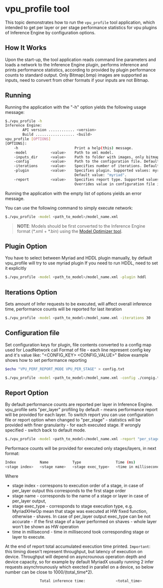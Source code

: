 # vpu_profile tool

This topic demonstrates how to run the `vpu_profile` tool application, which intended to get per layer or per stage
performance statistics for vpu plugins of Inference Engine by configuration options.

## How It Works

Upon the start-up, the tool application reads command line parameters and loads a network to the Inference Engine plugin, 
performs inference and prints performance statistics, according to provided by plugin performance counts to standard output.
Only Bitmap(.bmp) images are supported as inputs, need to convert from other formats if your inputs are not Bitmap.

## Running

Running the application with the "-h" option yields the following usage message:

```sh
$./vpu_profile -h
Inference Engine:
        API version ............ <version>
        Build .................. <build>
vpu_profile [OPTIONS]
[OPTIONS]:
	-h          	         	Print a help(this) message.
	-model      	 <value> 	Path to xml model.
	-inputs_dir 	 <value> 	Path to folder with images, only bitmap(.bmp) supported. Default: ".".
	-config     	 <value> 	Path to the configuration file. Default value: "config".
	-iterations 	 <value> 	Specifies number of iterations. Default value: 16.
	-plugin     	 <value> 	Specifies plugin. Supported values: myriad, hddl.
	            	         	Default value: "myriad".
	-report     	 <value> 	Specifies report type. Supported values: per_layer, per_stage.
	            	         	Overrides value in configuration file if provided. Default value: "per_layer"
```

Running the application with the empty list of options yields an error message.

You can use the following command to simply execute network:

```sh
$./vpu_profile -model <path_to_model>/model_name.xml
```
> **NOTE**: Models should be first converted to the Inference Engine format (\*.xml + \*.bin) using the [Model Optimizer tool](https://software.intel.com/en-us/articles/OpenVINO-ModelOptimizer).

## Plugin Option

You have to select between Myriad and HDDL plugin manually, by default vpu_profile will try to use myriad plugin
If you need to run HDDL, need to set it explicitly

```sh
$./vpu_profile -model <path_to_model>/model_name.xml -plugin hddl
```

## Iterations Option

Sets amount of Infer requests to be executed, will affect overall inference time, performance counts will be reported for last iteration

```sh
$./vpu_profile -model <path_to_model>/model_name.xml -iterations 30
```

## Configuration file

Set configuration keys for plugin, file contents converted to a config map used for LoadNetwork call
Format of file - each line represent config key and it's value like:
"<CONFIG_KEY> <CONFIG_VALUE>"
Below example shows how to set performance reporting

```sh
$echo "VPU_PERF_REPORT_MODE VPU_PER_STAGE" > config.txt
```
```sh
$./vpu_profile -model <path_to_model>/model_name.xml -config ./congig.txt
```

## Report Option

By default performance counts are reported per layer in Inference Engine.
vpu_profile sets "per_layer" profiling by default - means performance report will be provided for each layer.
To switch report you can use configuration file or report option when changed to "per_stage" - 
statistics will be provided with finer granularity - for each executed stage.
If wrongly specified - switch back to default mode.

```sh
$./vpu_profile -model <path_to_model>/model_name.xml -report "per_stage"
```

Performace counts will be provided for executed only stages/layers, in next format:
```sh
Index           Name           Type                Time (ms)
<stage index>   <stage name>   <stage exec_type>   <time in millisecond>
```
Where 
  * stage index - correspons to execution order of a stage, in case of per_layer output this corresponds to the first stage order 
  * stage name - corresponds to the name of a stage or layer in case of per_layer output, 
  * stage exec_type - corresponds to stage execution type, e.g. MyriadXHwOp mean that stage was executed at HW fixed function, otherwise - shaves.
In case of per_layer output exec_type can be not accurate - if the first stage of a layer performed on shaves - whole layer won't be shown as HW operation
  * time in millisecond - time in millisecond took corresponding stage or layer to execute.

At the end of report total accumulated execution time printed. `Important`: this timing doesn't represent throughput, but latency of execution on device.
Throughput will depend on asyncrounous operation depth and device capacity, so for example by default MyriadX usually running 2 infer requests asynchrounously
which exected in parallel on a device, so below number can be close to 1000/(total_time*2).
```sh
                Total inference time:              <total_time>
```


